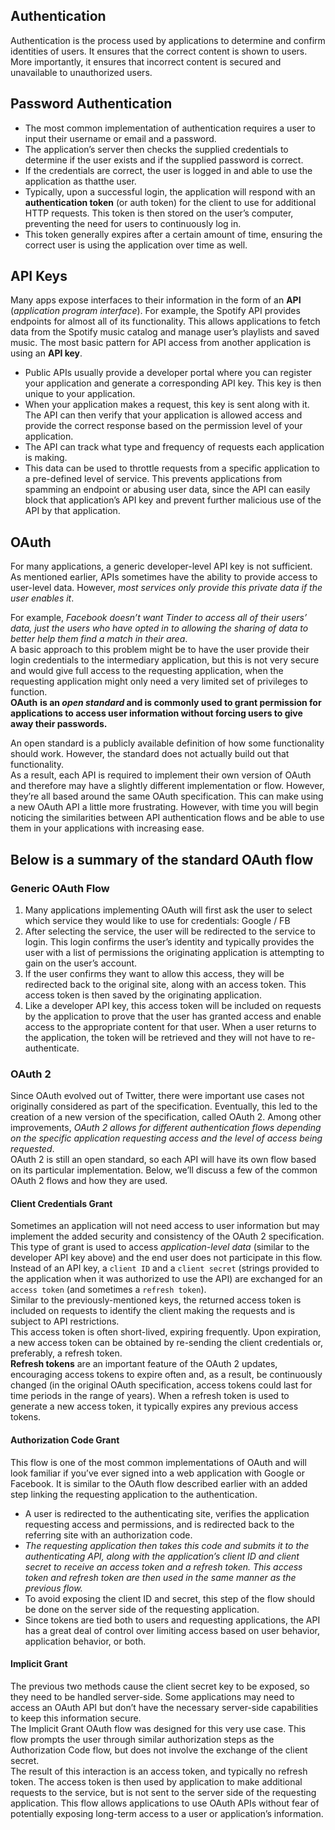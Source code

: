 ## Authentication
Authentication is the process used by applications to determine and confirm identities of users. It ensures that the correct content is shown to users. More importantly, it ensures that incorrect content is secured and unavailable to unauthorized users.

## Password Authentication
- The most common implementation of authentication requires a user to input their username or email and a password. 
- The application’s server then checks the supplied credentials to determine if the user exists and if the supplied password is correct. 
- If the credentials are correct, the user is logged in and able to use the application as thatthe user.
- Typically, upon a successful login, the application will respond with an **authentication token** (or auth token) for the client to use for additional HTTP requests. This token is then stored on the user’s computer, preventing the need for users to continuously log in.
- This token generally expires after a certain amount of time, ensuring the correct user is using the application over time as well.

## API Keys
Many apps expose interfaces to their information in the form of an **API** (_application program interface_). For example, the Spotify API provides endpoints for almost all of its functionality. This allows applications to fetch data from the Spotify music catalog and manage user’s playlists and saved music.
The most basic pattern for API access from another application is using an **API key**.   
- Public APIs usually provide a developer portal where you can register your application and generate a corresponding API key. This key is then unique to your application. 
- When your application makes a request, this key is sent along with it. The API can then verify that your application is allowed access and provide the correct response based on the permission level of your application.
- The API can track what type and frequency of requests each application is making. 
- This data can be used to throttle requests from a specific application to a pre-defined level of service. This prevents applications from spamming an endpoint or abusing user data, since the API can easily block that application’s API key and prevent further malicious use of the API by that application.

## OAuth
For many applications, a generic developer-level API key is not sufficient. As mentioned earlier, APIs sometimes have the ability to provide access to user-level data. However, _most services only provide this private data if the user enables it_.   

For example, _Facebook doesn’t want Tinder to access all of their users’ data, just the users who have opted in to allowing the sharing of data to better help them find a match in their area_.   
A basic approach to this problem might be to have the user provide their login credentials to the intermediary application, but this is not very secure and would give full access to the requesting application, when the requesting application might only need a very limited set of privileges to function.   
**OAuth** **is an _open standard_ and is commonly used to grant permission for applications to access user information without forcing users to give away their passwords.**

An open standard is a publicly available definition of how some functionality should work. However, the standard does not actually build out that functionality.   
As a result, each API is required to implement their own version of OAuth and therefore may have a slightly different implementation or flow. However, they’re all based around the same OAuth specification.
This can make using a new OAuth API a little more frustrating. However, with time you will begin noticing the similarities between API authentication flows and be able to use them in your applications with increasing ease. 


## Below is a summary of the standard OAuth flow

### Generic OAuth Flow
1. Many applications implementing OAuth will first ask the user to select which service they would like to use for credentials: Google / FB
2. After selecting the service, the user will be redirected to the service to login. This login confirms the user’s identity and typically provides the user with a list of permissions the originating application is attempting to gain on the user’s account.
3. If the user confirms they want to allow this access, they will be redirected back to the original site, along with an access token. This access token is then saved by the originating application.
4. Like a developer API key, this access token will be included on requests by the application to prove that the user has granted access and enable access to the appropriate content for that user. When a user returns to the application, the token will be retrieved and they will not have to re-authenticate.


### OAuth 2
Since OAuth evolved out of Twitter, there were important use cases not originally considered as part of the specification. Eventually, this led to the creation of a new version of the specification, called OAuth 2.
Among other improvements, *OAuth 2 allows for different authentication flows depending on the specific application requesting access and the level of access being requested*.   
OAuth 2 is still an open standard, so each API will have its own flow based on its particular implementation. Below, we’ll discuss a few of the common OAuth 2 flows and how they are used.

#### Client Credentials Grant
Sometimes an application will not need access to user information but may implement the added security and consistency of the OAuth 2 specification. This type of grant is used to access *application-level data* (similar to the developer API key above) and the end user does not participate in this flow.
Instead of an API key, a `client ID` and a `client secret` (strings provided to the application when it was authorized to use the API) are exchanged for an `access token` (and sometimes a `refresh token`).   
Similar to the previously-mentioned keys, the returned access token is included on requests to identify the client making the requests and is subject to API restrictions.   
This access token is often short-lived, expiring frequently. Upon expiration, a new access token can be obtained by re-sending the client credentials or, preferably, a refresh token.   
**Refresh tokens** are an important feature of the OAuth 2 updates, encouraging access tokens to expire often and, as a result, be continuously changed (in the original OAuth specification, access tokens could last for time periods in the range of years). When a refresh token is used to generate a new access token, it typically expires any previous access tokens.

#### Authorization Code Grant
This flow is one of the most common implementations of OAuth and will look familiar if you’ve ever signed into a web application with Google or Facebook. It is similar to the OAuth flow described earlier with an added step linking the requesting application to the authentication.
- A user is redirected to the authenticating site, verifies the application requesting access and permissions, and is redirected back to the referring site with an authorization code.
- *The requesting application then takes this code and submits it to the authenticating API, along with the application’s client ID and client secret to receive an access token and a refresh token. This access token and refresh token are then used in the same manner as the previous flow.*
- To avoid exposing the client ID and secret, this step of the flow should be done on the server side of the requesting application.
- Since tokens are tied both to users and requesting applications, the API has a great deal of control over limiting access based on user behavior, application behavior, or both.

#### Implicit Grant
The previous two methods cause the client secret key to be exposed, so they need to be handled server-side. Some applications may need to access an OAuth API but don’t have the necessary server-side capabilities to keep this information secure.   
The Implicit Grant OAuth flow was designed for this very use case. This flow prompts the user through similar authorization steps as the Authorization Code flow, but does not involve the exchange of the client secret.   
The result of this interaction is an access token, and typically no refresh token. The access token is then used by application to make additional requests to the service, but is not sent to the server side of the requesting application.
This flow allows applications to use OAuth APIs without fear of potentially exposing long-term access to a user or application’s information.